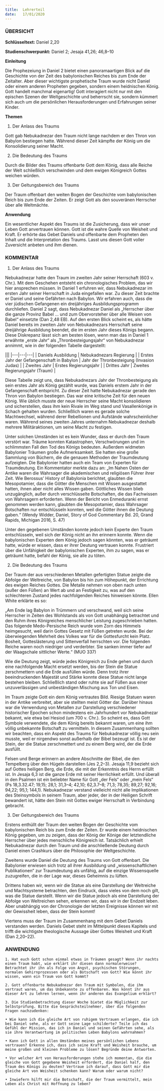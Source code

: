 ```yaml
---
title:  Lehrerteil
date:   17/01/2020
---
```


### ÜBERSICHT

**Schlüsseltext:** Daniel 2,20

**Studienschwerpunkt:** Daniel 2; Jesaja 41,26; 46,8–10

**Einleitung**

Die Prophezeiung in Daniel 2 bietet einen panoramaartigen Blick auf die Geschichte von der Zeit des babylonischen Reiches bis zum Ende der Zeitalter. Aber dieser wichtigste prophetische Traum wurde nicht Daniel oder einem anderen Propheten gegeben, sondern einem heidnischen König. Gott handelt manchmal eigenartig! Gott interagiert nicht nur mit den epischen Szenen der Weltgeschichte und beherrscht sie, sondern kümmert sich auch um die persönlichen Herausforderungen und Erfahrungen seiner Kinder.

**Themen**

1. Der Anlass des Traums

Gott gab Nebukadnezar den Traum nicht lange nachdem er den Thron von Babylon bestiegen hatte. Während dieser Zeit kämpfte der König um die Konsolidierung seiner Macht.

2. Die Bedeutung des Traums

Durch die Bilder des Traums offenbarte Gott dem König, dass alle Reiche der Welt schließlich verschwinden und dem ewigen Königreich Gottes weichen würden.

3. Der Geltungsbereich des Traums

Der Traum offenbart den weiten Bogen der Geschichte vom babylonischen Reich bis zum Ende der Zeiten. Er zeigt Gott als den souveränen Herrscher über alle Weltmächte.

**Anwendung**

Ein wesentlicher Aspekt des Traums ist die Zusicherung, dass wir unser Leben Gott anvertrauen können. Gott ist die wahre Quelle von Weisheit und Kraft. Er erhörte das Gebet Daniels und offenbarte dem Propheten den Inhalt und die Interpretation des Traums. Lasst uns diesen Gott voller Zuversicht anbeten und ihm dienen.

### KOMMENTAR

1. Der Anlass des Traums

Nebukadnezar hatte den Traum im zweiten Jahr seiner Herrschaft (603 v. Chr.). Mit dem Geschehen entsteht ein chronologisches Problem, das wir hier ansprechen müssen. In Daniel 1 erfuhren wir, dass Nebukadnezar im ersten Jahr seiner Herrschaft in Juda eingefallen war. Zu dieser Zeit brachte er Daniel und seine Gefährten nach Babylon. Wir erfahren auch, dass die vier jüdischen Gefangenen ein dreijähriges Ausbildungsprogramm durchliefen. Daniel 2 sagt, dass Nebukadnezar Daniel als „Herrscher über die ganze Provinz Babel … und zum Obervorsteher über alle Weisen von Babel“ einsetzte (Dan 2,48 EB). Auf den ersten Blick scheint es, als hätte Daniel bereits im zweiten Jahr von Nebukadnezars Herrschaft seine dreijährige Ausbildung beendet, die im ersten Jahr dieses Königs begann. Diese Diskrepanz lässt sich am besten lösen, wenn man das in Daniel 1 erwähnte „erste Jahr“ als „Thronbesteigungsjahr“ von Nebukadnezar annimmt, wie in der folgenden Tabelle dargestellt:

|||
|---|---|---|
| Daniels Ausbildung | Nebukadnezars Regierung |
| Erstes Jahr der Gefangenschaft in Babylon | Jahr der Thronbesteigung (Invasion Judas) |
| Zweites Jahr | Erstes Regierungsjahr |
| Drittes Jahr | Zweites Regierungsjahr (Traum) |

Diese Tabelle zeigt uns, dass Nebukadnezars Jahr der Thronbesteigung als sein erstes Jahr als König gezählt wurde, was Daniels erstem Jahr in der Gefangenschaft entspricht. Zu dieser Zeit hatte Nebukadnezar gerade den Thron von Babylon bestiegen. Das war eine kritische Zeit für den neuen König. Wie üblich musste der neue Herrscher seine Macht konsolidieren und sicherstellen, dass ihm kein Rivale im Weg stand und Vasallenkönige in Schach gehalten wurden. Schließlich waren es gerade solche Machtwechsel, während derer Rebellionen und Aufstände wahrscheinlicher waren. Während seines zweiten Jahres unternahm Nebukadnezar deshalb mehrere Militäraktionen, um seine Macht zu festigen.

Unter solchen Umständen ist es kein Wunder, dass er durch den Traum verstört war. Träume konnten Katastrophen, Verschwörungen und im schlimmsten Fall den Tod des Königs bedeuten. Außerdem widmeten Babylonier Träumen große Aufmerksamkeit. Sie hatten eine große Sammlung von Büchern, die die genauen Methoden der Traumdeutung aufzeigten. Die Babylonier hatten auch ein Team von Experten für Traumdeutung. Ein Kommentator merkte dazu an: „Im Nahen Osten der Antike waren die Wahrsager die akademischen und religiösen Führer ihrer Zeit. Wie Berossus’ History of Babylonia berichtet, glaubten die Mesopotamier, dass die Götter die Menschen mit Wissen ausgestattet hatten, ihnen aber nicht alles Wissen gaben. Göttliches Wissen blieb unzugänglich, außer durch verschlüsselte Botschaften, die das Fachwissen von Wahrsagern erforderten. Wenn der Bericht von Enmeduranki ernst genommen werden kann, glaubten die Mesopotamier, dass Wahrsager Botschaften nur entschlüsseln konnten, weil die Götter ihnen die Deutung gaben.“ (Wendy Widder, Daniel, Story of God Commentary Bd. 20, Grand Rapids, Michigan 2016, S. 47)

Unter den gegebenen Umständen konnte jedoch kein Experte den Traum entschlüsseln, weil sich der König nicht an ihn erinnern konnte. Wenn die babylonischen Experten dem König jedoch sagen könnten, was er geträumt hatte, würde er wissen, dass er ihrer Deutung vertrauen konnte. Frustriert über die Unfähigkeit der babylonischen Experten, ihm zu sagen, was er geträumt hatte, befahl der König, sie alle zu töten.

2. Die Bedeutung des Traums

Der Traum der aus verschiedenen Metallen gefertigten Statue zeigte die Abfolge der Weltreiche, von Babylon bis hin zum Höhepunkt, der Errichtung des ewigen Reiches Gottes. Die Metalle nehmen von oben nach unten (außer den Füßen) an Wert ab und an Festigkeit zu, was auf den schlechteren Zustand jedes nachfolgenden Reiches hinweisen könnte. Ellen White erklärte es so:

„Am Ende lag Babylon in Trümmern und verschwand, weil sich seine Herrscher in Zeiten des Wohlstands als von Gott unabhängig betrachtet und den Ruhm ihres Königreiches menschlicher Leistung zugeschrieben hatten. Das folgende Medo-Persische Reich wurde vom Zorn des Himmels heimgesucht, weil darin Gottes Gesetz mit Füßen getreten wurde. Bei der überwiegenden Mehrheit des Volkes war für die Gottesfurcht kein Platz. Bosheit, Gotteslästerung und Sittenverfall herrschten vor. Die folgenden Reiche waren noch niedriger und verderbter. Sie sanken immer tiefer auf der Waagschale sittlicher Werte.“ (MUO 337)

Wie die Deutung zeigt, würde jedes Königreich zu Ende gehen und durch eine nachfolgende Macht ersetzt werden, bis der Stein die Statue zerschmettern und die Erde ausfüllen würde. Denn trotz ihrer beeindruckenden Majestät und Stärke konnte diese Statue nicht lange bestehen bleiben. Schließlich stand oder ruhte sie auf Füßen aus einer unzuverlässigen und unbeständigen Mischung aus Ton und Eisen.

Im Traum zeigte Gott ein dem König vertrautes Bild. Riesige Statuen waren in der Antike verbreitet, aber sie stellten meist Götter dar. Darüber hinaus war die Verwendung von Metallen zur Darstellung verschiedener historischer Epochen schon mindestens ein Jahrhundert vor Nebukadnezar bekannt, wie etwa bei Hesiod (um 700 v. Chr.). So scheint es, dass Gott Symbole verwendete, die dem König bereits bekannt waren, um eine ihm völlig unbekannte Botschaft zu vermitteln. In diesem Zusammenhang sollten wir beachten, dass ein Aspekt des Traums für Nebukadnezar völlig neu sein musste, weil er nirgendwo sonst außerhalb der Bibel bezeugt ist. Es ist der Stein, der die Statue zerschmettert und zu einem Berg wird, der die Erde ausfüllt.

Felsen und Berge erinnern an andere Abschnitte der Bibel, die den Tempelberg über den Hügeln darstellen (Jes 2,2–3). Jesaja 11,9 bezieht sich auf Gottes heiligen Berg, die Erde, die mit der Erkenntnis des Herrn erfüllt ist. In Jesaja 6,3 ist die ganze Erde mit seiner Herrlichkeit erfüllt. Und überall in den Psalmen ist ein beliebter Name für Gott „der Fels“ oder „mein Fels“ (Ps 18,3.32.47; 19,15; 28,1; 31,3–4; 42,10; 62,3.7–8; 71,3; 78,35; 89,27; 92,16; 94,22; 95,1; 144,1). Nebukadnezar verstand vielleicht nicht alle Implikationen des Steinsymbols in seinem Traum, aber jeder, der in der Heiligen Schrift bewandert ist, hätte den Stein mit Gottes ewiger Herrschaft in Verbindung gebracht.

3. Der Geltungsbereich des Traums

Erstens enthüllt der Traum den weiten Bogen der Geschichte vom babylonischen Reich bis zum Ende der Zeiten. Er wurde einem heidnischen König gegeben, um zu zeigen, dass der König der Könige der letztendliche Herrscher über jedes menschliche Königreich ist. Tatsächlich erhielt Nebukadnezar durch den Traum und die anschließende Deutung durch Daniel einen Crashkurs über die Philosophie der Weltgeschichte.

Zweitens wurde Daniel die Deutung des Traums von Gott offenbart. Die Babylonier erwiesen sich trotz all ihrer Ausbildung und „wissenschaftlichen Publikationen“ zur Traumdeutung als unfähig, auf die einzige Wissensquelle zuzugreifen, die in der Lage war, dieses Geheimnis zu lüften.

Drittens haben wir, wenn wir die Statue als eine Darstellung der Weltreiche und Machtsysteme betrachten, den Eindruck, dass vieles von dem noch gilt, was die Statue darstellt. Wenn wir die Statue jedoch als eine Darstellung der Abfolge von Weltreichen sehen, erkennen wir, dass wir in der Endzeit leben. Aber unabhängig von der Chronologie der letzten Ereignisse können wir mit der Gewissheit leben, dass der Stein kommt!

Viertens muss der Traum im Zusammenhang mit dem Gebet Daniels verstanden werden. Daniels Gebet steht im Mittelpunkt dieses Kapitels und trifft die wichtigste theologische Aussage über Gottes Weisheit und Kraft (Dan 2,20–22).

### ANWENDUNG

`1. Hat euch Gott schon einmal etwas in Träumen gesagt? Wenn ihr nachts einen Traum habt, wie erklärt ihr diesen dann normalerweise? Betrachtet ihr ihn als Folge von Angst, psychischen Störungen, normalen Gehirnprozessen oder als Botschaft von Gott? Wie könnt ihr wissen, wann ein Traum von Gott kommt?`

`2. Gott offenbarte Nebukadnezar den Traum mit Symbolen, die ihm vertraut waren, um das Unbekannte zu offenbaren. Was könnt ihr aus dieser Art zu lehren lernen, wenn ihr anderen das Evangelium erklärt?`

`3. Die Studienbetrachtung dieser Woche bietet die Möglichkeit zur Selbstprüfung. Bitte die Gesprächsteilnehmer, über die folgenden Fragen nachzudenken:`

`• Wie kann ich die gleiche Art von ruhigem Vertrauen erlangen, die ich bei Daniel sehe, als er Gott seine Lage schilderte? Teile ich das Gefühl der Mission, das ich in Daniel und seinen Gefährten sehe, als sie ihre Verantwortung im politischen Leben Babylons wahrnahmen?`

`• Kann ich Gott in allen Umständen meines persönlichen Lebens vertrauen? Erkenne ich, dass ich seine Kraft und Weisheit brauche, um meine großen und kleinen Probleme zu lösen? Begründe deine Antworten.`

`• Vor welcher Art von Herausforderungen stehe ich momentan, die die gleiche von Gott gegebene Weisheit erfordert, die Daniel half, den Traum des Königs zu deuten? Vertraue ich darauf, dass Gott mir die gleiche Art von Weisheit schenken kann? Warum oder warum nicht?`

`• Inwiefern hilft mir die Botschaft, die der Traum vermittelt, mein Leben als Christ mit Hoffnung zu leben?`